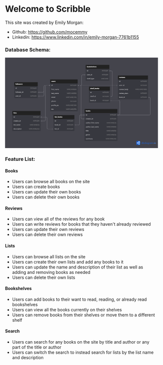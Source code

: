 # Welcome to Scribble

This site was created by Emily Morgan:
- Github: https://github.com/mocemmy
- Linkedin: https://www.linkedin.com/in/emily-morgan-7761b1155

### Database Schema:
![image](scribble_db_diagram.png)

### Feature List:
#### Books
* Users can browse all books on the site
* Users can create books
* Users can update their own books
* Users can delete their own books

#### Reviews
* Users can view all of the reviews for any book
* Users can write reviews for books that they haven't already reviewed
* Users can update their own reviews
* Users can delete their own reviews

#### Lists
* Users can browse all lists on the site
* Users can create their own lists and add any books to it
* Users can update the name and description of their list as well as adding and removing books as needed
* Users can delete their own lists

#### Bookshelves
* Users can add books to their want to read, reading, or already read bookshelves
* Users can view all the books currently on their shelves
* Users can remove books from their shelves or move them to a different shelf

#### Search
* Users can search for any books on the site by title and author or any part of the title or author
* Users can switch the search to instead search for lists by the list name and description
